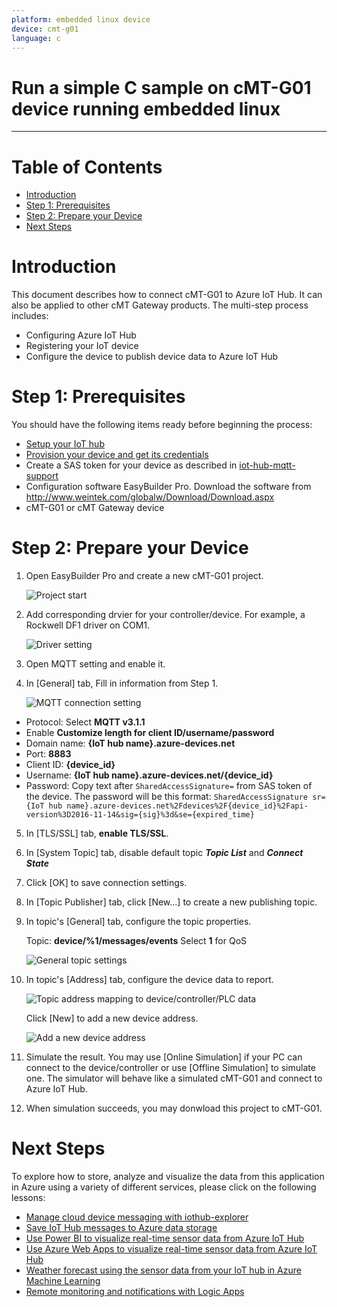 ```yaml
---
platform: embedded linux device
device: cmt-g01
language: c
---
```


Run a simple C sample on cMT-G01 device running embedded linux
===
---

# Table of Contents

-   [Introduction](#Introduction)
-   [Step 1: Prerequisites](#Prerequisites)
-   [Step 2: Prepare your Device](#PrepareDevice)
-   [Next Steps](#NextSteps)

<a name="Introduction"></a>
# Introduction

This document describes how to connect cMT-G01 to Azure IoT Hub. It can also be applied to other cMT Gateway products. The multi-step process includes:

-   Configuring Azure IoT Hub
-   Registering your IoT device
-   Configure the device to publish device data to Azure IoT Hub

<a name="Prerequisites"></a>
# Step 1: Prerequisites

You should have the following items ready before beginning the process:

-   [Setup your IoT hub][lnk-setup-iot-hub]
-   [Provision your device and get its credentials][lnk-manage-iot-hub]
-   Create a SAS token for your device as described in [iot-hub-mqtt-support](https://docs.microsoft.com/en-Us/azure/iot-hub/iot-hub-mqtt-support)
-   Configuration software EasyBuilder Pro. Download the software from <http://www.weintek.com/globalw/Download/Download.aspx>
-   cMT-G01 or cMT Gateway device

<a name="PrepareDevice"></a>
# Step 2: Prepare your Device

1.  Open EasyBuilder Pro and create a new cMT-G01 project. 

     ![Project start](media/cmt-g01-mainpage.png)

2.  Add corresponding drvier for your controller/device. For example, a Rockwell DF1 driver on COM1.

     ![Driver setting](media/cmt-g01-driver.png)

3.  Open MQTT setting and enable it.
4.  In [General] tab, Fill in information from Step 1.

     ![MQTT connection setting](media/cmt-g01-mqtt.png)

   -   Protocol: Select **MQTT v3.1.1**
   -   Enable **Customize length for client ID/username/password**
   -   Domain name: **{IoT hub name}.azure-devices.net**
   -   Port: **8883**
   -   Client ID: **{device_id}**
   -   Username: **{IoT hub name}.azure-devices.net/{device_id}**
   -   Password: Copy text after `SharedAccessSignature=` from SAS token of the device. The password will be this format: `SharedAccessSignature sr={IoT hub name}.azure-devices.net%2Fdevices%2F{device_id}%2Fapi-version%3D2016-11-14&sig={sig}%3d&se={expired_time}`

5.  In [TLS/SSL] tab, **enable TLS/SSL**.
6.  In [System Topic] tab, disable default topic ***Topic List*** and ***Connect State***
7.  Click [OK] to save connection settings.
8.  In [Topic Publisher] tab, click [New...] to create a new publishing topic.
9.  In topic's [General] tab, configure the topic properties.

     Topic: **device/%1/messages/events** 
     Select **1** for QoS 

     ![General topic settings](media/cmt-g01-topic-general.png)

10.  In topic's [Address] tab, configure the device data to report.

     ![Topic address mapping to device/controller/PLC data](media/cmt-g01-topic-address.png)

     Click [New] to add a new device address.

     ![Add a new device address](media/cmt-g01-topic-address-new.png)

11.  Simulate the result. You may use [Online Simulation] if your PC can connect to the device/controller or use [Offline Simulation] to simulate one. The simulator will behave like a simulated cMT-G01 and connect to Azure IoT Hub. 
12.  When simulation succeeds, you may donwload this project to cMT-G01.

<a name="NextSteps"></a>
# Next Steps

To explore how to store, analyze and visualize the data from this application in Azure using a variety of different services, please click on the following lessons:

-   [Manage cloud device messaging with iothub-explorer]
-   [Save IoT Hub messages to Azure data storage]
-   [Use Power BI to visualize real-time sensor data from Azure IoT Hub]
-   [Use Azure Web Apps to visualize real-time sensor data from Azure IoT Hub]
-   [Weather forecast using the sensor data from your IoT hub in Azure Machine Learning]
-   [Remote monitoring and notifications with Logic Apps]   

[Manage cloud device messaging with iothub-explorer]: https://docs.microsoft.com/en-us/azure/iot-hub/iot-hub-explorer-cloud-device-messaging
[Save IoT Hub messages to Azure data storage]: https://docs.microsoft.com/en-us/azure/iot-hub/iot-hub-store-data-in-azure-table-storage
[Use Power BI to visualize real-time sensor data from Azure IoT Hub]: https://docs.microsoft.com/en-us/azure/iot-hub/iot-hub-live-data-visualization-in-power-bi
[Use Azure Web Apps to visualize real-time sensor data from Azure IoT Hub]: https://docs.microsoft.com/en-us/azure/iot-hub/iot-hub-live-data-visualization-in-web-apps
[Weather forecast using the sensor data from your IoT hub in Azure Machine Learning]: https://docs.microsoft.com/en-us/azure/iot-hub/iot-hub-weather-forecast-machine-learning
[Remote monitoring and notifications with Logic Apps]: https://docs.microsoft.com/en-us/azure/iot-hub/iot-hub-monitoring-notifications-with-azure-logic-apps
[setup-devbox-linux]: https://github.com/Azure/azure-iot-sdk-c/blob/master/doc/devbox_setup.md
[lnk-setup-iot-hub]: ../setup_iothub.md
[lnk-manage-iot-hub]: ../manage_iot_hub.md
